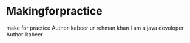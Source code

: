 # Makingforpractice
make for practice
Author-kabeer ur rehman khan 
I am a java devoloper 
Author-kabeer 
